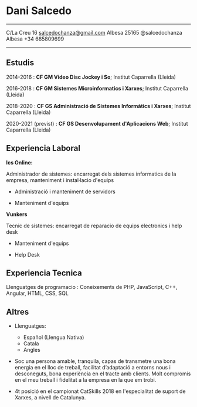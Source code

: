 Dani Salcedo
============

------------------------- -  
C/La Creu 16
salcedochanza@gmail.com
Albesa 25165
@salcedochanza
Albesa
+34 685809699
-------------------------- -

Estudis
---------

2014-2016
:   **CF GM Video Disc Jockey i So**; Institut Caparrella (Lleida)

2016-2018
:   **CF GM Sistemes Microinformatics i Xarxes**; Institut Caparrella (Lleida)

2018-2020
:   **CF GS Administració de Sistemes Informàtics i Xarxes**; Institut Caparrella (Lleida)

2020-2021 (previst)
:   **CF GS Desenvolupament d'Aplicacions Web**; Institut Caparrella (Lleida)


Experiencia Laboral
----------

**Ics Online:**

Administrador de sistemes: encarregat dels sistemes informatics de la empresa, manteniment i instal·lacio d'equips

* Administració i manteniment de servidors

* Manteniment d'equips

**Vunkers**

Tecnic de sistemes: encarregat de reparacio de equips electronics i help desk

* Manteniment d'equips

* Help Desk

Experiencia Tecnica
--------------------

Llenguatges de programacio
:   Coneixements de PHP, JavaScript, C++, Angular, HTML, CSS, SQL

Altres
----------------------------------------

* Llenguatges:

     * Español (Llengua Nativa)
     * Catala
     * Angles

* Soc una persona amable, tranquila, capas de transmetre una bona energia en el lloc de treball, facilitat d’adaptació a entorns nous i desconeguts, bona experiència en el tracte amb clients. Molt compromís en el meu treball i fidelitat a la empresa en la que em trobi.

* 4t posició en el campionat CatSkills 2018 en l'especialitat de suport de Xarxes, a nivell de Catalunya.
